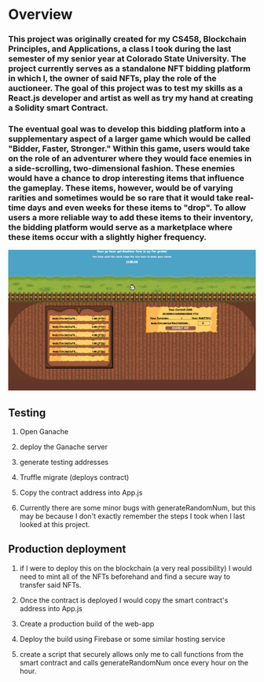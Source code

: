 # Overview
### This project was originally created for my CS458, Blockchain Principles, and Applications, a class I took during the last semester of my senior year at Colorado State University. The project currently serves as a standalone NFT bidding platform in which I, the owner of said NFTs, play the role of the auctioneer. The goal of this project was to test my skills as a React.js developer and artist as well as try my hand at creating a Solidity smart Contract. 

### The eventual goal was to develop this bidding platform into a supplementary aspect of a larger game which would be called "Bidder, Faster, Stronger." Within this game, users would take on the role of an adventurer where they would face enemies in a side-scrolling, two-dimensional fashion. These enemies would have a chance to drop interesting items that influence the gameplay. These items, however, would be of varying rarities and sometimes would be so rare that it would take real-time days and even weeks for these items to "drop". To allow users a more reliable way to add these items to their inventory, the bidding platform would serve as a marketplace where these items occur with a slightly higher frequency.

![Demo Photo](DemoPhoto.png)


## Testing

1. Open Ganache

2. deploy the Ganache server

3. generate testing addresses

4. Truffle migrate (deploys contract)

6. Copy the contract address into App.js

7. Currently there are some minor bugs with generateRandomNum, but this may be because I don't exactly remember the steps I took when I last looked at this project.

## Production deployment

1. if I were to deploy this on the blockchain (a very real possibility) I would need to mint all of the NFTs beforehand and find a secure way to transfer said NFTs.

2. Once the contract is deployed I would copy the smart contract's address into App.js

3. Create a production build of the web-app

4. Deploy the build using Firebase or some similar hosting service

5. create a script that securely allows only me to call functions from the smart contract and calls generateRandomNum once every hour on the hour.
